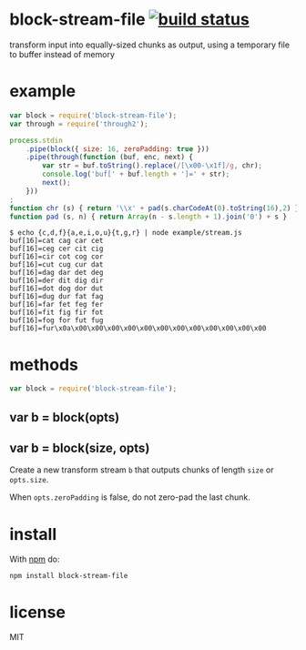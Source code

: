 # block-stream-file [![build status](https://secure.travis-ci.org/brendanashworth/block-stream-file.png)](http://travis-ci.org/brendanashworth/block-stream-file)

transform input into equally-sized chunks as output, using a temporary file to buffer instead of memory

# example

``` js
var block = require('block-stream-file');
var through = require('through2');

process.stdin
    .pipe(block({ size: 16, zeroPadding: true }))
    .pipe(through(function (buf, enc, next) {
        var str = buf.toString().replace(/[\x00-\x1f]/g, chr);
        console.log('buf[' + buf.length + ']=' + str);
        next();
    }))
;
function chr (s) { return '\\x' + pad(s.charCodeAt(0).toString(16),2) }
function pad (s, n) { return Array(n - s.length + 1).join('0') + s }
```

```
$ echo {c,d,f}{a,e,i,o,u}{t,g,r} | node example/stream.js
buf[16]=cat cag car cet 
buf[16]=ceg cer cit cig 
buf[16]=cir cot cog cor 
buf[16]=cut cug cur dat 
buf[16]=dag dar det deg 
buf[16]=der dit dig dir 
buf[16]=dot dog dor dut 
buf[16]=dug dur fat fag 
buf[16]=far fet feg fer 
buf[16]=fit fig fir fot 
buf[16]=fog for fut fug 
buf[16]=fur\x0a\x00\x00\x00\x00\x00\x00\x00\x00\x00\x00\x00\x00
```

# methods

``` js
var block = require('block-stream-file');
```

## var b = block(opts)
## var b = block(size, opts)

Create a new transform stream `b` that outputs chunks of length `size` or
`opts.size`.

When `opts.zeroPadding` is false, do not zero-pad the last chunk.

# install

With [npm](https://npmjs.org) do:

```
npm install block-stream-file
```

# license

MIT
